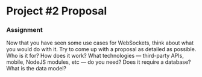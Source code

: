 # Project #2 Proposal

### Assignment

Now that you have seen some use cases for WebSockets, think about what you would do with it. Try to come up with a proposal as detailed as possible. Who is it for? How does it work? What technologies — third-party APIs, mobile, NodeJS modules, etc — do you need? Does it require a database? What is the data model?
